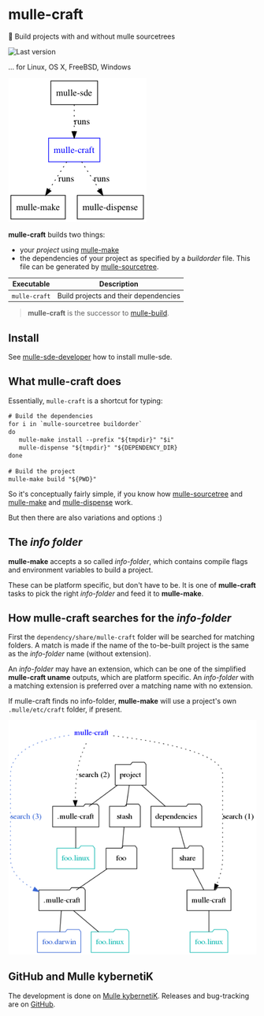 # mulle-craft

🚬 Build projects with and without mulle sourcetrees

![Last version](https://img.shields.io/github/tag/mulle-sde/mulle-craft.svg)

... for Linux, OS X, FreeBSD, Windows

![Overview](dox/mulle-sde-overview.png)

**mulle-craft** builds two things:

* your *project* using [mulle-make](https://github.com/mulle-sde/mulle-make)
* the dependencies of your project as specified by a *buildorder* file. This
file can be generated by [mulle-sourcetree](https://github.com/mulle-sde/mulle-sourcetree).


Executable    | Description
--------------|--------------------------------
`mulle-craft` | Build projects and their dependencies


> **mulle-craft** is the successor to
> [mulle-build](https://github.com/mulle-nat/mulle-build).


## Install

See [mulle-sde-developer](//github.com/mulle-sde/mulle-sde-developer) how
to install mulle-sde.


## What mulle-craft does

Essentially, `mulle-craft` is a shortcut for typing:

```
# Build the dependencies
for i in `mulle-sourcetree buildorder`
do
   mulle-make install --prefix "${tmpdir}" "$i"
   mulle-dispense "${tmpdir}" "${DEPENDENCY_DIR}
done

# Build the project
mulle-make build "${PWD}"
```

So it's conceptually fairly simple, if you know how
[mulle-sourcetree](https://github.com/mulle-sde/mulle-sourcetree) and
[mulle-make](https://github.com/mulle-sde/mulle-make) and
[mulle-dispense](https://github.com/mulle-sde/mulle-dispense) work.

But then there are also variations and options :)


## The *info folder*

**mulle-make** accepts a so called *info-folder*, which contains compile
flags and environment variables to build a project.

These can be platform specific, but don't have to be. It is one of
**mulle-craft** tasks to pick the right *info-folder* and feed it to
**mulle-make**.


## How mulle-craft searches for the *info-folder*

First the `dependency/share/mulle-craft` folder will be searched
for matching folders. A match is made if the name of the to-be-built
project is the same as the *info-folder* name (without extension).

An *info-folder* may have an extension, which can be one of the simplified
**mulle-craft uname** outputs, which are platform specific.
An *info-folder* with a matching extension is preferred over a matching name
with no extension.

If mulle-craft finds no info-folder, **mulle-make** will use a project's own
`.mulle/etc/craft` folder, if present.

![Searching](dox/searchpath.png)


## GitHub and Mulle kybernetiK

The development is done on
[Mulle kybernetiK](https://www.mulle-kybernetik.com/software/git/mulle-craft/master).
Releases and bug-tracking are on
[GitHub](https://github.com/mulle-sde/mulle-craft).


